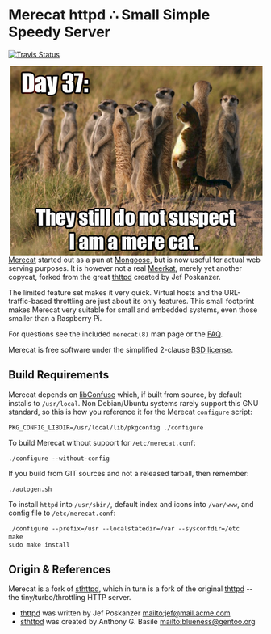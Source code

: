 Merecat httpd ∴ Small Simple Speedy Server
==========================================
[![Travis Status][]][Travis]

<img align="right" width="500" src="www/img/merecat.jpg">

[Merecat][] started out as a pun at [Mongoose][], but is now useful for
actual web serving purposes.  It is however not a real [Meerkat][],
merely yet another copycat, forked from the great [thttpd][] created by
Jef&nbsp;Poskanzer.

The limited feature set makes it very quick.  Virtual hosts and the
URL-traffic-based throttling are just about its only features.  This
small footprint makes Merecat very suitable for small and embedded
systems, even those smaller than a Raspberry Pi.

For questions see the included `merecat(8)` man page or the [FAQ][].

Merecat is free software under the simplified 2-clause [BSD license][license].


Build Requirements
------------------

Merecat depends on [libConfuse](https://github.com/martinh/libconfuse/)
which, if built from source, by default installs to `/usr/local`.  Non
Debian/Ubuntu systems rarely support this GNU standard, so this is how
you reference it for the Merecat `configure` script:

    PKG_CONFIG_LIBDIR=/usr/local/lib/pkgconfig ./configure

To build Merecat without support for `/etc/merecat.conf`:

    ./configure --without-config

If you build from GIT sources and not a released tarball, then remember:

    ./autogen.sh

To install `httpd` into `/usr/sbin/`, default index and icons into
`/var/www`, and config file to `/etc/merecat.conf`:

    ./configure --prefix=/usr --localstatedir=/var --sysconfdir=/etc
    make
    sudo make install


Origin & References
-------------------

Merecat is a fork of [sthttpd][], which in turn is a fork of the
original [thttpd][] -- the tiny/turbo/throttling HTTP server.

* [thttpd][] was written by Jef Poskanzer <mailto:jef@mail.acme.com>
* [sthttpd][] was created by Anthony G. Basile <mailto:blueness@gentoo.org>


[Merecat]:       http://merecat.troglobit.com
[Meerkat]:       https://en.wikipedia.org/wiki/Meerkat
[license]:       https://github.com/troglobit/merecat/blob/master/LICENSE
[Mongoose]:      https://github.com/cesanta/mongoose
[FAQ]:           http://halplant.com:2001/server/thttpd_FAQ.html
[thttpd]:        http://www.acme.com/software/thttpd/
[sthttpd]:       https://github.com/blueness/sthttpd/
[Travis]:        https://travis-ci.org/troglobit/merecat
[Travis Status]: https://travis-ci.org/troglobit/merecat.png?branch=master

<!--
  -- Local Variables:
  -- mode: markdown
  -- End:
  -->
